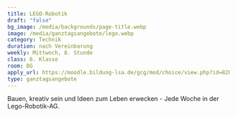 ```yaml
---
title: LEGO-Robotik
draft: "false"
bg_image: /media/backgrounds/page-title.webp
image: /media/ganztagsangebote/lego.webp
category: Technik
duration: nach Vereinbarung
weekly: Mittwoch, 8. Stunde
class: 6. Klasse
room: DG
apply_url: https://moodle.bildung-lsa.de/gcg/mod/choice/view.php?id=828
type: ganztagsangebote
---
```

Bauen, kreativ sein und Ideen zum Leben erwecken - Jede Woche in der Lego-Robotik-AG.
